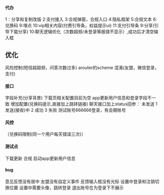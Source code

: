 #### 代办

1：分享和复制改版
2:支付接入
3:合规弹窗，合规入口
4:隐私框架
5:合规文本
6:兑换码
9:埋点
10:vip相关内容(付费引导条，权益提示ui)
11:支付引导条
9:分享(引导下载分享)
10:聊天逻辑优化（次数超频/未登录等报错不显示）,成功后才清空输入框

## 优化

风险控制(短信超超频，问答次数过多)
arouter的scheme
混淆(友盟，微信登录，支付)

#### 接口
字段补充(分享背景)
下载页相关配置目前为空
app更新用户信息和登录字段不一致
增加配置(兑换码提示,直接加上跳转链接)
聊天接口加上status回参： 未发送 1 发送(接收)中 2 成功 3 失败
测试账号666666登录，有会期账号

#### 风控

（兑换码限制(同一个用户每天错误三次)）

#### 测试点

下载更新
合规
启动app更新用户信息

#### bug
意见反馈没有居中
友盟没有自定义事件
反馈输入框没有光标
设置中登录和注销切换位置
设置中需要头像，跳转登录
退出账号在为登录下不展示